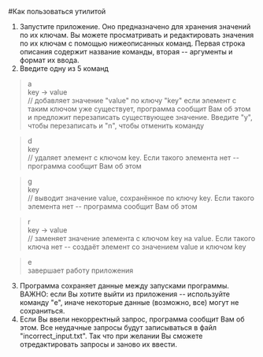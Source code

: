 #Как пользоваться утилитой
1) Запустите приложение. Оно предназначено для хранения значений по их ключам.
Вы можете просматривать и редактировать значения по их ключам с помощью нижеописанных команд.
Первая строка описания содержит название команды, вторая -- аргументы и формат их ввода.
2) Введите одну из 5 команд
> a  
> key -> value  
// добавляет значение "value" по ключу "key" если элемент с таким
> ключом уже существует, программа сообщит Вам об этом и предложит
> перезаписать существующее значение. Введите "y", чтобы
> перезаписать и "n", чтобы отменить команду

> d  
> key  
> // удаляет элемент с ключом key. Если такого элемента нет
> -- программа сообщит Вам об этом  

> g  
> key  
> // выводит значение value, сохранённое по ключу key. Если
> такого элемента нет -- программа сообщит Вам об этом

> r  
> key -> value  
> // заменяет значение элемента с ключом key на value. Если такого
> ключа нет -- создаёт элемент со значением value и ключом key

> e   
> завершает работу приложения

3) Программа сохраняет данные между запусками программы. ВАЖНО:
если Вы хотите выйти из приложения -- используйте команду "e",
иначе некоторые данные (возможно, все) могут не сохраниться.
4) Если Вы ввели некорректный запрос, программа сообщит Вам об этом.
Все неудачные запросы будут записываться в файл "incorrect_input.txt".
Так что при желании Вы сможете отредактировать запросы и заново их ввести.